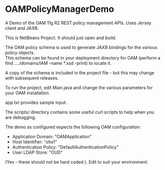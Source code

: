 OAMPolicyManagerDemo
====================

A Demo of the OAM 11g R2 REST policy management APIs. Uses Jersey client and JAXB.

This is NetBeans Project. It should just open and build.

The OAM policy schema is used to generate JAXB bindings for the various policy objects.  
This schema can be found in your deployment directory for OAM (perform a find ..../domains/IAM -name \*.xsd -print) to locate it. 

A copy of the schema is included in the project file - but this may change with subsequent releases.

To run the project, edit Main.java and change the various parameters for your OAM installation. 

app.txt provides sample input. 

The scripts/ directory contains some useful curl scripts to help when you are 
debugging. 

The demo as configured expects the following OAM configuration:
* Application Domain: "OAMApplication"
* Host Identifier: "ohs1"
* Authentication Policy: "DefaultAuthenticationPolicy"
* User LDAP Store: "OUD"

(Yes - these should not be hard coded ). Edit to suit your environment.
